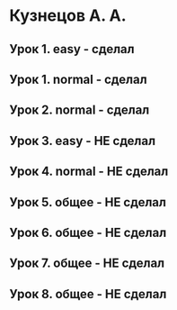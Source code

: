 # Кузнецов А. А.
## Урок 1. easy - сделал
## Урок 1. normal - сделал
## Урок 2. normal - сделал

## Урок 3. easy - НЕ сделал
## Урок 4. normal - НЕ сделал
## Урок 5. общее - НЕ сделал
## Урок 6. общее - НЕ сделал
## Урок 7. общее - НЕ сделал
## Урок 8. общее - НЕ сделал

